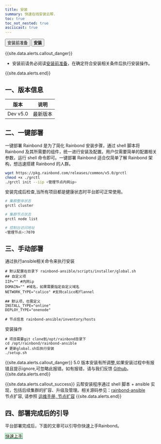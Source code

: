 ```yaml
---
title: 安装
summary: 快速在线安装云帮.
toc: true
toc_not_nested: true
asciicast: true
---
```


<div class="filters filters-big clearfix">
    <a href="before-installation.html"><button class="filter-button ">安装前准备</button></a>
    <a href="online-installation.html"><button class="filter-button current"><strong>安装</strong></button></a>
</div>

{{site.data.alerts.callout_danger}}

- 安装前请务必阅读[安装前准备](before-installation.html)，在确定符合安装相关条件后执行安装操作。

{{site.data.alerts.end}}

## 一、版本信息

| 版本          | 说明         |
| ------------- | ------------ |
| Dev v5.0 | 最新版本 |

## 二、一键部署

一键部署 Rainbond 是为了简化 Rainbond 安装步骤，通过 shell 脚本将 Rainbond 及其所需要的组件，统一进行安装及配置。用户仅需要简单的配置相关参数，运行 shell 命令即可。一键部署 Rainbond 适合仅简单了解 Rainbond 架构，想迅速搭建 Rainbond 的人群。

```bash
wget https://pkg.rainbond.com/releases/common/v5.0/grctl
chmod +x ./grctl
./grctl init --iip <管理节点内网ip>
```

安装完成后检查,当所有项目都是健康状态时平台即可正常使用。

```bash
# 集群整体状态
grctl cluster

# 集群节点状态
grctl node list

# 控制台访问地址
<管理节点>:7070
```

## 三、手动部署

通过执行ansible相关命令来执行安装

```
# 默认配置在目录下 rainbond-ansible/scripts/installer/global.sh
## 自定义项
IIP="" #内网ip
DOMAIN="" #域名，如果需要指定自定义域名
NETWORK_TYPE="calico" #支持calico和flannel

## 默认项，也需定义
INSTALL_TYPE="online"
DEPLOY_TYPE="onenode"

# 节点信息 rainbond-ansible/inventory/hosts
```

安装操作

```
# 项目需要git clone到/opt/rainbond目录下
cd /opt/rainbond/rainbond-ansible
# 更新global.sh后执行安装
./setup.sh
```

<!--
## 三、离线部署
离线安装具体流程请参考[离线部署](../operation-manual/install/offline/setup.html)

## 四、分步部署

分步部署Rainbond是分组件一步一步的安装Rainbond及所需组件，用户可以定制相关的安装。分步部署Rainbond适合非常了解Rainbond架构，需要定制部署Rainbond的人群。

具体安装流程请参考[分步部署](../operation-manual/install/step/part-salt.html)


## 五、源码部署

从源码安装具体流程请参考[源码部署](../operation-manual/install/source/setup.html)

-->

{{site.data.alerts.callout_danger}}
5.0 版本安装有所调整,如果安装过程中有报错且提示ignore,可忽略此报错。如有报错，请与我们反馈 [Github](https://github.com/goodrain/rainbond-ansible/issues)。
{{site.data.alerts.end}}


{{site.data.alerts.callout_success}}
云帮安装程序通过 shell 脚本 + ansible 实现，包括后续集群的扩容、升级及管理。相关源码参见：[rainbond-ansible](https://github.com/goodrain/rainbond-ansible)  
节点扩容, 请参照 [运维手册, 节点扩容](../operation-manual/cluster-management/add-node.html) 
{{site.data.alerts.end}}

## 四、部署完成后的引导

平台部署完成后，下面的文章可以引导你快速上手Rainbond。

<div class="btn-group btn-group-justified">
<a href="./quick-learning.html" class="btn" style="background-color:#F0FFE8;border:1px solid #28cb75">快速上手</a>
</div>
